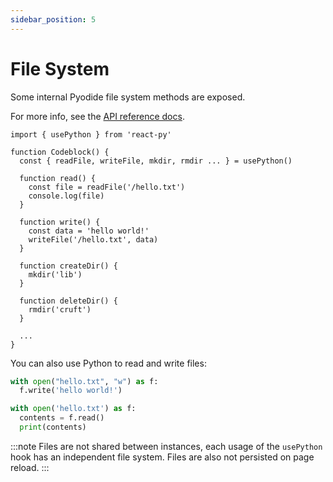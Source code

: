 ```yaml
---
sidebar_position: 5
---
```


# File System

Some internal Pyodide file system methods are exposed.

For more info, see the [API reference docs](../introduction/api-reference#usepython-hook).

```tsx
import { usePython } from 'react-py'

function Codeblock() {
  const { readFile, writeFile, mkdir, rmdir ... } = usePython()

  function read() {
    const file = readFile('/hello.txt')
    console.log(file)
  }

  function write() {
    const data = 'hello world!'
    writeFile('/hello.txt', data)
  }

  function createDir() {
    mkdir('lib')
  }

  function deleteDir() {
    rmdir('cruft')
  }

  ...
}
```

You can also use Python to read and write files:

```python
with open("hello.txt", "w") as f:
  f.write('hello world!')

with open('hello.txt') as f:
  contents = f.read()
  print(contents)
```

:::note
Files are not shared between instances, each usage of the `usePython` hook has an independent file system. Files are also not persisted on page reload.
:::
